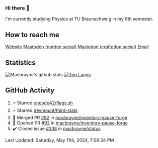 ### Hi there 👋
I'm currently studying Physics at TU Braunschweig in my 6th semester.

## How to reach me
[Website](https://florentin-schleuss.de)
<a rel="me" href="https://norden.social/@florentin">Mastodon (norden.social)</a>
<a rel="me" href="https://craftodon.social/@frodolon">Mastodon (craftodon.social)</a>
[Email](mailto:hello@macbrayne.de)

## Statistics
![Macbrayne's github stats](https://github-readme-stats.vercel.app/api?username=macbrayne&count_private=true&show_icons=true&hide_rank=true&custom_title=macbrayne's%20GitHub%20Stats)
[![Top Langs](https://github-readme-stats.vercel.app/api/top-langs/?username=macbrayne&exclude_repo=liftron&layout=compact)](https://github.com/anuraghazra/github-readme-stats)
## GitHub Activity

<!--RECENT_ACTIVITY:start-->
1. ⭐ Starred [encode42/flags.sh](https://github.com/encode42/flags.sh)
2. ⭐ Starred [devmount/third-stats](https://github.com/devmount/third-stats)
3. 🎉 Merged PR [#92](https://github.com/macbrayne/inventory-pause-forge/pull/92) in [macbrayne/inventory-pause-forge](https://github.com/macbrayne/inventory-pause-forge)
4. 💪 Opened PR [#92](https://github.com/macbrayne/inventory-pause-forge/pull/92) in [macbrayne/inventory-pause-forge](https://github.com/macbrayne/inventory-pause-forge)
5. ✔️ Closed issue [#338](https://github.com/macbrayne/status/issues/338) in [macbrayne/status](https://github.com/macbrayne/status)
<!--RECENT_ACTIVITY:end-->

<!--RECENT_ACTIVITY:last_update-->
Last Updated: Saturday, May 11th, 2024, 7:08:34 PM
<!--RECENT_ACTIVITY:last_update_end-->


<!--
**macbrayne/macbrayne** is a ✨ _special_ ✨ repository because its `README.md` (this file) appears on your GitHub profile.

Here are some ideas to get you started:

- 🔭 I’m currently working on ...
- 🌱 I’m currently learning ...
- 👯 I’m looking to collaborate on ...
- 🤔 I’m looking for help with ...
- 💬 Ask me about ...
- 📫 How to reach me: ...
- 😄 Pronouns: ...
- ⚡ Fun fact: ...
-->
